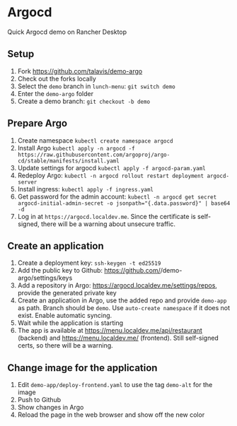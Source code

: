 # Argocd

Quick Argocd demo on Rancher Desktop

## Setup

1. Fork https://github.com/talavis/demo-argo
2. Check out the forks locally
3. Select the `demo` branch in `lunch-menu`: `git switch demo`
4. Enter the `demo-argo` folder
5. Create a demo branch: `git checkout -b demo`

## Prepare Argo

1. Create namespace `kubectl create namespace argocd`
2. Install Argo `kubectl apply -n argocd -f https://raw.githubusercontent.com/argoproj/argo-cd/stable/manifests/install.yaml`
3. Update settings for argocd `kubectl apply -f argocd-param.yaml`
4. Redeploy Argo: `kubectl -n argocd rollout restart deployment argocd-server`
5. Install ingress: `kubectl apply -f ingress.yaml`
6. Get password for the admin account: `kubectl -n argocd get secret argocd-initial-admin-secret -o jsonpath="{.data.password}" | base64 -d`
7. Log in at `https://argocd.localdev.me`. Since the certificate is self-signed, there will be a warning about unsecure traffic.


## Create an application

1. Create a deployment key: `ssh-keygen -t ed25519`
2. Add the public key to Github: https://github.com/<your username>/demo-argo/settings/keys
3. Add a repository in Argo: https://argocd.localdev.me/settings/repos, provide the generated private key
4. Create an application in Argo, use the added repo and provide `demo-app` as path. Branch should be `demo`. Use `auto-create namespace` if it does not exist. Enable automatic syncing.
5. Wait while the application is starting
6. The app is available at https://menu.localdev.me/api/restaurant (backend) and https://menu.localdev.me/ (frontend). Still self-signed certs, so there will be a warning.


## Change image for the application

1. Edit `demo-app/deploy-frontend.yaml` to use the tag `demo-alt` for the image
2. Push to Github
3. Show changes in Argo
3. Reload the page in the web browser and show off the new color
